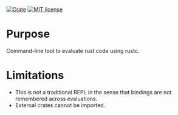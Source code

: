[![Crate](https://img.shields.io/crates/v/everustc.svg)](https://crates.io/crates/everustc)
[![MIT license](https://img.shields.io/badge/license-MIT-blue.svg)](https://opensource.org/licenses/MIT)

# Purpose

Command-line tool to evaluate rust code using rustc.

# Limitations

* This is not a traditional REPL in the sense that bindings are not remembered across evaluations.
* External crates cannot be imported.
